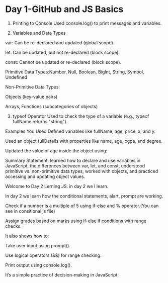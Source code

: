 # Day 1-GitHub and JS Basics

1. Printing to Console
Used console.log() to print messages and variables.

2. Variables and Data Types

var: Can be re-declared and updated (global scope).

let: Can be updated, but not re-declared (block scope).

const: Cannot be updated or re-declared (block scope).

Primitive Data Types:Number, Null, Boolean, BigInt, String, Symbol, Undefined

Non-Primitive Data Types:

Objects (key-value pairs)

Arrays, Functions (subcategories of objects)

3. typeof Operator
Used to check the type of a variable (e.g., typeof fullName returns "string").

Examples You Used
Defined variables like fullName, age, price, x, and y.

Used an object fullDetails with properties like name, age, cgpa, and degree.

Updated the value of age inside the object using:

Summary Statement:
learned how to declare and use variables in JavaScript, the differences between var, let, and const, understood primitive vs. non-primitive data types, worked with objects, and practiced accessing and updating object values.


Welcome to Day 2 Lerning JS.
 in day 2 we I learn.

 In day 2 we learn how the conditional statements, alart, prompt are working.

Check if a number is a multiple of 5 using if-else and % operator.(You can see in consitional.js file)

Assign grades based on marks using if-else if conditions with range checks.

It also shows how to:

Take user input using prompt().

Use logical operators (&&) for range checking.

Print output using console.log().

It’s a simple practice of decision-making in JavaScript.
